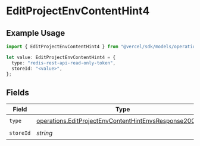 # EditProjectEnvContentHint4

## Example Usage

```typescript
import { EditProjectEnvContentHint4 } from "@vercel/sdk/models/operations/editprojectenv.js";

let value: EditProjectEnvContentHint4 = {
  type: "redis-rest-api-read-only-token",
  storeId: "<value>",
};
```

## Fields

| Field                                                                                                                              | Type                                                                                                                               | Required                                                                                                                           | Description                                                                                                                        |
| ---------------------------------------------------------------------------------------------------------------------------------- | ---------------------------------------------------------------------------------------------------------------------------------- | ---------------------------------------------------------------------------------------------------------------------------------- | ---------------------------------------------------------------------------------------------------------------------------------- |
| `type`                                                                                                                             | [operations.EditProjectEnvContentHintEnvsResponse200Type](../../models/operations/editprojectenvcontenthintenvsresponse200type.md) | :heavy_check_mark:                                                                                                                 | N/A                                                                                                                                |
| `storeId`                                                                                                                          | *string*                                                                                                                           | :heavy_check_mark:                                                                                                                 | N/A                                                                                                                                |